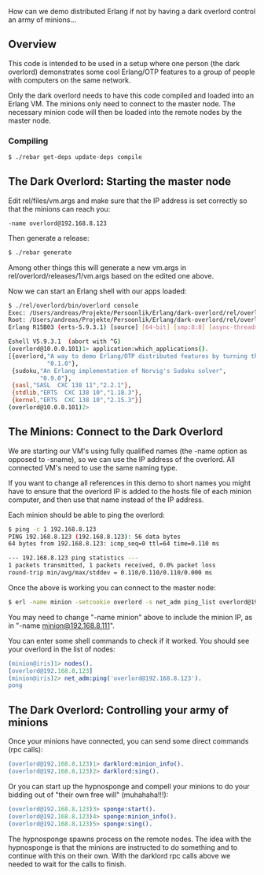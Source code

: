 How can we demo distributed Erlang if not by having a dark overlord control an army of minions...

## Overview

This code is intended to be used in a setup where one person (the dark overlord)
demonstrates some cool Erlang/OTP features to a group of people with computers
on the same network.

Only the dark overlord needs to have this code compiled and loaded into an Erlang VM.
The minions only need to connect to the master node.
The necessary minion code will then be loaded into the remote nodes by the master node.

### Compiling

```bash
$ ./rebar get-deps update-deps compile
```

## The Dark Overlord: Starting the master node

Edit rel/files/vm.args and make sure that the IP address is set correctly so that the minions can reach you:
```
-name overlord@192.168.8.123
```

Then generate a release:
```bash
$ ./rebar generate
```

Among other things this will generate a new vm.args in rel/overlord/releases/1/vm.args based on the edited one above.

Now we can start an Erlang shell with our apps loaded:
```bash
$ ./rel/overlord/bin/overlord console
Exec: /Users/andreas/Projekte/Persoonlik/Erlang/dark-overlord/rel/overlord/erts-5.9.3.1/bin/erlexec -boot /Users/andreas/Projekte/Persoonlik/Erlang/dark-overlord/rel/overlord/releases/1/overlord -mode embedded -config /Users/andreas/Projekte/Persoonlik/Erlang/dark-overlord/rel/overlord/releases/1/sys.config -args_file /Users/andreas/Projekte/Persoonlik/Erlang/dark-overlord/rel/overlord/releases/1/vm.args -- console
Root: /Users/andreas/Projekte/Persoonlik/Erlang/dark-overlord/rel/overlord
Erlang R15B03 (erts-5.9.3.1) [source] [64-bit] [smp:8:8] [async-threads:0] [hipe] [kernel-poll:false] [dtrace]

Eshell V5.9.3.1  (abort with ^G)
(overlord@10.0.0.101)1> application:which_applications().
[{overlord,"A way to demo Erlang/OTP distributed features by turning the laptops of your audience into minions.",
           "0.1.0"},
 {sudoku,"An Erlang implementation of Norvig's Sudoku solver",
         "0.9.0"},
 {sasl,"SASL  CXC 138 11","2.2.1"},
 {stdlib,"ERTS  CXC 138 10","1.18.3"},
 {kernel,"ERTS  CXC 138 10","2.15.3"}]
(overlord@10.0.0.101)2> 
```

## The Minions: Connect to the Dark Overlord

We are starting our VM's using fully qualified names (the -name option as opposed to -sname),
so we can use the IP address of the overlord. All connected VM's need to use the same naming type.

If you want to change all references in this demo to short names you might have to ensure that the overlord IP
is added to the hosts file of each minion computer, and then use that name instead of the IP address.

Each minion should be able to ping the overlord:

```bash
$ ping -c 1 192.168.8.123
PING 192.168.8.123 (192.168.8.123): 56 data bytes
64 bytes from 192.168.8.123: icmp_seq=0 ttl=64 time=0.110 ms

--- 192.168.8.123 ping statistics ---
1 packets transmitted, 1 packets received, 0.0% packet loss
round-trip min/avg/max/stddev = 0.110/0.110/0.110/0.000 ms
```

Once the above is working you can connect to the master node:
```bash
$ erl -name minion -setcookie overlord -s net_adm ping_list overlord@192.168.8.123
```

You may need to change "-name minion" above to include the minion IP, as in "-name minion@192.168.8.111".

You can enter some shell commands to check if it worked. You should see your overlord in the list of nodes:
```erlang
(minion@iris)1> nodes().
[overlord@192.168.8.123]
(minion@iris)2> net_adm:ping('overlord@192.168.8.123').
pong
```

## The Dark Overlord: Controlling your army of minions

Once your minions have connected, you can send some direct commands (rpc calls):

```erlang
(overlord@192.168.8.123)1> darklord:minion_info().
(overlord@192.168.8.123)2> darklord:sing().
```

Or you can start up the hypnosponge and compell your minions to do your bidding out of "their own free will" (muhahaha!!!):
```erlang
(overlord@192.168.8.123)3> sponge:start().
(overlord@192.168.8.123)4> sponge:minion_info().
(overlord@192.168.8.123)5> sponge:sing().
```

The hypnosponge spawns process on the remote nodes.
The idea with the hypnosponge is that the minions are instructed to do something and to continue with this on their own.
With the darklord rpc calls above we needed to wait for the calls to finish.

